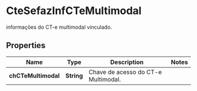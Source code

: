 

# CteSefazInfCTeMultimodal

informações do CT-e multimodal vinculado.

## Properties

| Name | Type | Description | Notes |
|------------ | ------------- | ------------- | -------------|
|**chCTeMultimodal** | **String** | Chave de acesso do CT-e Multimodal. |  |



